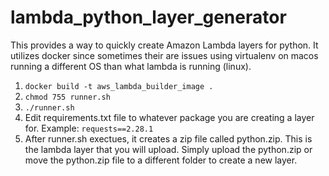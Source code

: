 # lambda_python_layer_generator

This provides a way to quickly create Amazon Lambda layers for python. It utilizes docker since sometimes their are issues using virtualenv on macos running a different OS than what lambda is running (linux).

1. ```docker build -t aws_lambda_builder_image .```
2. ```chmod 755 runner.sh```
3. ```./runner.sh```
4. Edit requirements.txt file to whatever package you are creating a layer for. Example: ```requests==2.28.1```
5. After runner.sh exectues, it creates a zip file called python.zip. This is the lambda layer that you will upload. Simply upload the python.zip or move the python.zip file to a different folder to create a new layer.
